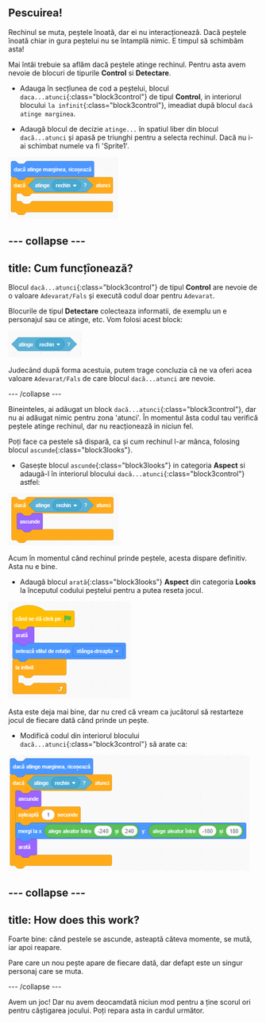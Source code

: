 ## Pescuirea!

Rechinul se muta, peștele înoată, dar ei nu interacționează. Dacă peștele înoată chiar in gura peștelui nu se întamplă nimic. E timpul să schimbăm asta!

Mai întâi trebuie sa aflăm dacă peștele atinge rechinul. Pentru asta avem nevoie de blocuri de tipurile **Control** si **Detectare**.

+ Adauga în secțîunea de cod a peștelui, blocul `daca...atunci`{:class="block3control"} de tipul **Control**, in interiorul blocului `la infinit`{:class="block3control"}, imeadiat după blocul `dacă atinge marginea`.

+ Adaugă blocul de decizie `atinge...` în spatiul liber din blocul `dacă...atunci` și apasă pe triunghi pentru a selecta rechinul. Dacă nu i-ai schimbat numele va fi 'Sprite1'.

![blocks_1546569185_4512188](images/blocks_1546569185_4512188.png)

--- collapse ---
---
title: Cum funcțîonează?
---

Blocul `dacă...atunci`{:class="block3control"} de tipul **Control** are nevoie de o valoare `Adevarat/Fals` și execută codul doar pentru `Adevarat`. 

Blocurile de tipul **Detectare** colecteaza informatii, de exemplu un e personajul sau ce atinge, etc. Vom folosi acest block:

![blocks_1546569186_5458062](images/blocks_1546569186_5458062.png)

Judecând după forma acestuia, putem trage concluzia că ne va oferi acea valoare `Adevarat/Fals` de care blocul `dacă...atunci` are nevoie.

--- /collapse ---

Bineinteles, ai adăugat un block `dacă...atunci`{:class="block3control"}, dar nu ai adăugat nimic pentru zona 'atunci'. În momentul ăsta codul tau verifică peștele atinge rechinul, dar nu reacționează in niciun fel.

Poți face ca pestele să dispară, ca și cum rechinul l-ar mânca, folosing blocul `ascunde`{:class="block3looks"}. 

+ Gasește blocul `ascunde`{:class="block3looks"} in categoria **Aspect** si adaugă-l în interiorul blocului `dacă...atunci`{:class="block3control"} astfel: 

![blocks_1546569187_615252](images/blocks_1546569187_615252.png)

Acum în momentul când rechinul prinde peștele, acesta dispare definitiv. Asta nu e bine.

+ Adaugă blocul `arată`{:class="block3looks"} **Aspect** din categoria **Looks** la începutul codului peștelui pentru a putea reseta jocul.

![blocks_1546569188_695355](images/blocks_1546569188_695355.png)

Asta este deja mai bine, dar nu cred că vream ca jucătorul să restarteze jocul de fiecare dată când prinde un pește.

+ Modifică codul din interiorul blocului `dacă...atunci`{:class="block3control"} să arate ca:

![blocks_1546569189_772684](images/blocks_1546569189_772684.png)

--- collapse ---
---
title: How does this work?
---

Foarte bine: când pestele se ascunde, asteaptă câteva momente, se mută, iar apoi reapare. 

Pare care un nou pește apare de fiecare dată, dar defapt este un singur personaj care se muta.

--- /collapse ---

Avem un joc! Dar nu avem deocamdată niciun mod pentru a ține scorul ori pentru câștigarea jocului. Poți repara asta in cardul următor.

